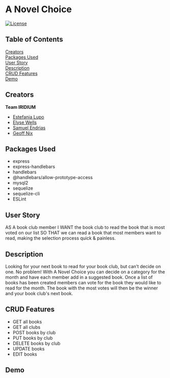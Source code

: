 # A Novel Choice<br/>
[![License](https://img.shields.io/badge/License-Apache%202.0-blue.svg)](https://opensource.org/licenses/Apache-2.0)

## Table of Contents
[Creators](#creators)<br/>
[Packages Used](#packages-used)<br/>
[User Story](#user-story)<br/>
[Description](#desciption)<br/>
[CRUD Features](#crud-features)<br/>
[Demo](#demo)<br/>

## Creators

**Team IRIDIUM**
 - [Estefania Lupo](https://github.com/lain7891)
 - [Elyse Wells](https://github.com/ewells89?tab=repositories)
 - [Samuel Endrias](https://github.com/settings/profile)
 - [Geoff Nix](https://github.com/FSGeoff)
 
 ## Packages Used

 * express<br/>
 * express-handlebars<br/>
 * handlebars<br/>
 * @handlebars/allow-prototype-access<br/>
 * mysql2<br/>
 * sequelize<br/>
 * sequelize-cli<br/>
 * ESLint<br/>
 
 ## User Story
 
AS A book club member
I WANT the book club to read the book that is most voted on our list
SO THAT we can read a book that most members want to read, making the selection process quick & painless. 

 
 ## Description
  Looking for your next book to read for your book club, but can’t decide on one. 
  No problem! With A Novel Choice you can decide on a category for the month and 
  have each member add in a suggested book. Once a list of books has been created 
  members can vote for the book they would like to read for the month. The book 
  with the most votes will then be the winner and your book club's next book.

  ## CRUD Features

  * GET all books
  * GET all clubs
  * POST books by club
  * PUT books by club
  * DELETE books by club
  * UPDATE books
  * EDIT books
 
 ## Demo
